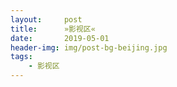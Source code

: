 ```yaml
---
layout:     post
title:      »影视区«
date:       2019-05-01
header-img: img/post-bg-beijing.jpg
tags:
    - 影视区
---
```


<script type="text/javascript">
//0秒钟之后跳转
    setTimeout(window.location.href = '/mv/y2020', 0);
</script>
<!--<script type="text/javascript">

   var t = 3;//设定跳转的时间

   setInterval("refer()", 1000); //启动1秒定时

   function refer() {

       if (t == 0){

           location = "/mv/y2020"; //跳转的地址

       }

       document.getElementById('show').innerHTML = "" + t + "秒后自动跳转到影视区"; // 显示倒计时

       t--; // 计数器递减

   }

</script>

<span id="show"></span>

<p>
影视区资源密码
<a href="https://www.510ka.com/details/4752FCDA">»获取«</a>
</p>
 -->
